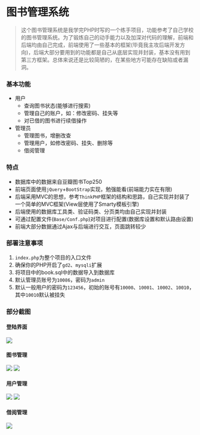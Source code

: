 # 图书管理系统
>这个图书管理系统是我学完PHP时写的一个练手项目，功能参考了自己学校的图书管理系统。为了锻炼自己的动手能力以及加深对代码的理解，前端和后端均由自己完成，前端使用了一些基本的框架(毕竟我主攻后端开发方向)，后端大部分要用到的功能都是自己从底层实现并封装，基本没有用到第三方框架。总体来说还是比较简陋的，在某些地方可能存在缺陷或者漏洞。

### 基本功能
+ 用户
    + 查询图书状态(能够进行搜索)
    + 管理自己的账户，如：修改密码、挂失等
    + 对已借的图书进行续借操作
+ 管理员
    + 管理图书，增删改查
    + 管理用户，如修改密码、挂失、删除等
    + 借阅管理

### 特点
+ 数据库中的数据来自豆瓣图书Top250
+ 前端页面使用`jQuery`+`BootStrap`实现，勉强能看(前端能力实在有限)
+ 后端采用MVC的思想，参考`ThinkPHP`框架的结构和思路，自己实现并封装了一个简单的MVC框架(View层使用了Smarty模板引擎)
+ 后端使用的数据库工具类、验证码类、分页类均由自己实现并封装
+ 可通过配置文件(`Base/Conf.php`)对项目进行配置(数据库设置和默认路由设置)
+ 前端大部分数据通过Ajax与后端进行交互，页面跳转较少

### 部署注意事项
1. `index.php`为整个项目的入口文件
2. 确保你的PHP开启了`gd2`、`mysqli`扩展
3. 将项目中的book.sql中的数据导入到数据库
4. 默认管理员账号为`10086`，密码为`admin`
5. 默认一般用户的密码为`123456`，初始的账号有`10000`、`10001`、`10002`、`10010`，其中`10010`默认被挂失

### 部分截图
#### 登陆界面
![](https://img2018.cnblogs.com/blog/1556823/201901/1556823-20190127193126712-133882588.png)

#### 图书管理
![](https://img2018.cnblogs.com/blog/1556823/201901/1556823-20190127193136627-359174758.png)
![](https://img2018.cnblogs.com/blog/1556823/201901/1556823-20190127193145620-32043274.png)

#### 用户管理
![](https://img2018.cnblogs.com/blog/1556823/201901/1556823-20190127193149631-864366552.png)
![](https://img2018.cnblogs.com/blog/1556823/201901/1556823-20190127193153638-1859828350.png)

#### 借阅管理
![](https://img2018.cnblogs.com/blog/1556823/201901/1556823-20190127193156695-1693862812.png)
